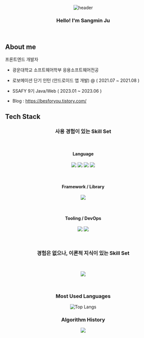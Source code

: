 <div align='center'>

![header](https://capsule-render.vercel.app/api?type=waving&color=auto&height=150&section=header&fontSize=30)  

### Hello! I'm Sangmin Ju

<br>

<div align='left'>
  
## About me
  
프론트엔드 개발자
- 광운대학교 소프트웨어학부 응용소프트웨어전공
- 로보메이션 단기 인턴 (안드로이드 앱 개발) @ ( 2021.07 ~ 2021.08 )
- SSAFY 9기 Java/Web ( 2023.01 ~ 2023.06 )

- Blog : https://besforyou.tistory.com/


</div>

<div align='left'>
  
## Tech Stack

</div>

### 사용 경험이 있는 Skill Set  
<br>

#### Language

<img src="https://img.shields.io/badge/HTML5-E34F26?style=flat-square&logo=HTML5&logoColor=white"/></a>
<img src="https://img.shields.io/badge/CSS3-1572B6?style=flat-square&logo=CSS3&logoColor=white"/></a>
<img src="https://img.shields.io/badge/JavaScript-F7DF1E?style=flat-square&logo=JavaScript&logoColor=black"/></a>
<img src="https://img.shields.io/badge/Java-007396?style=flat-square&logo=Java&logoColor=white"/></a> 

<br>

#### Framework / Library

<img src="https://img.shields.io/badge/React-20232A?style=for-the-badge&logo=react&logoColor=61DAFB"/></a>

<br>

#### Tooling / DevOps

<img src="https://img.shields.io/badge/GitHub-100000?style=for-the-badge&logo=github&logoColor=white"/></a>
<img src="https://img.shields.io/badge/Notion-000000?style=for-the-badge&logo=notion&logoColor=white"/></a>

<br>

### 경험은 없으나, 이론적 지식이 있는 Skill Set

<br>

<img src="https://img.shields.io/badge/TypeScript-007ACC?style=for-the-badge&logo=typescript&logoColor=white"/></a>

<br>

<h3> Most Used Languages </h3>

![Top Langs](https://github-readme-stats.vercel.app/api/top-langs/?username=besforyou999&layout=compact)

<h3> Algorithm History </h3>

<img src="http://mazassumnida.wtf/api/v2/generate_badge?boj=besforyou">

</div>

